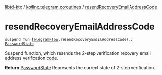 [libtd-ktx](../index.md) / [kotlinx.telegram.coroutines](index.md) / [resendRecoveryEmailAddressCode](./resend-recovery-email-address-code.md)

# resendRecoveryEmailAddressCode

`suspend fun `[`TelegramFlow`](../kotlinx.telegram.core/-telegram-flow/index.md)`.resendRecoveryEmailAddressCode(): `[`PasswordState`](https://tdlibx.github.io/td/docs/org/drinkless/td/libcore/telegram/TdApi/PasswordState.html)

Suspend function, which resends the 2-step verification recovery email address verification code.

**Return**
[PasswordState](https://tdlibx.github.io/td/docs/org/drinkless/td/libcore/telegram/TdApi/PasswordState.html) Represents the current state of 2-step verification.

